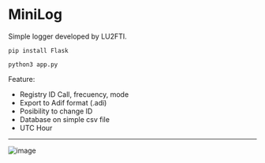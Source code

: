 # MiniLog

Simple logger developed by LU2FTI.

`pip install Flask`

`python3 app.py`


Feature:

- Registry ID Call, frecuency, mode
- Export to Adif format (.adi)
- Posibility to change ID
- Database on simple csv file
- UTC Hour
---


![image](https://github.com/user-attachments/assets/5befdb3c-f4b0-4b11-80cf-ee3a10d16167)
